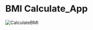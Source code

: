# BMI Calculate_App

![CalculateBMI](https://user-images.githubusercontent.com/59411109/193421923-8c0904f2-921d-474d-b2ea-80a7149339d6.gif)
